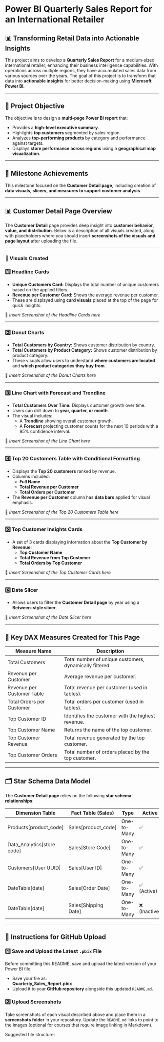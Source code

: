 # Power BI Quarterly Sales Report for an International Retailer

## 📊 Transforming Retail Data into Actionable Insights
This project aims to develop a **Quarterly Sales Report** for a medium-sized international retailer, enhancing their business intelligence capabilities. With operations across multiple regions, they have accumulated sales data from various sources over the years. The goal of this project is to transform that data into **actionable insights** for better decision-making using **Microsoft Power BI**.

---

## 🎯 Project Objective
The objective is to design a **multi-page Power BI report** that:
- Provides a **high-level executive summary**.
- Highlights **top customers** segmented by sales region.
- Analyzes **top-performing products** by category and performance against targets.
- Displays **store performance across regions** using a **geographical map visualization**.

---

## 📢 Milestone Achievements
This milestone focused on the **Customer Detail page**, including creation of **data visuals, slicers, and measures to support customer analysis**.

---

## 📊 Customer Detail Page Overview
The **Customer Detail** page provides deep insight into **customer behavior, value, and distribution**. Below is a description of all visuals created, along with placeholders where you should insert **screenshots of the visuals and page layout** after uploading the file.

---

### 🔖 Visuals Created

### 1️⃣ **Headline Cards**
- **Unique Customers Card:** Displays the total number of unique customers based on the applied filters.
- **Revenue per Customer Card:** Shows the average revenue per customer.
- These are displayed using **card visuals** placed at the top of the page for quick insights.

📸 _Insert Screenshot of the Headline Cards here_

---

### 2️⃣ **Donut Charts**
- **Total Customers by Country:** Shows customer distribution by country.
- **Total Customers by Product Category:** Shows customer distribution by product category.
- These visuals allow users to understand **where customers are located** and **which product categories they buy from**.

📸 _Insert Screenshot of the Donut Charts here_

---

### 3️⃣ **Line Chart with Forecast and Trendline**
- **Total Customers Over Time:** Displays customer growth over time.
- Users can drill down to **year, quarter, or month**.
- The visual includes:
    - A **Trendline** showing overall customer growth.
    - A **Forecast** projecting customer counts for the next 10 periods with a 95% confidence interval.

📸 _Insert Screenshot of the Line Chart here_

---

### 4️⃣ **Top 20 Customers Table with Conditional Formatting**
- Displays the **Top 20 customers** ranked by revenue.
- Columns included:
    - **Full Name**
    - **Total Revenue per Customer**
    - **Total Orders per Customer**
- The **Revenue per Customer** column has **data bars** applied for visual emphasis.

📸 _Insert Screenshot of the Top 20 Customers Table here_

---

### 5️⃣ **Top Customer Insights Cards**
- A set of 3 cards displaying information about the **Top Customer by Revenue**:
    - **Top Customer Name**
    - **Total Revenue from Top Customer**
    - **Total Orders by Top Customer**

📸 _Insert Screenshot of the Top Customer Cards here_

---

### 6️⃣ **Date Slicer**
- Allows users to filter the **Customer Detail page** by year using a **Between-style slicer**.

📸 _Insert Screenshot of the Date Slicer here_

---

## 📅 Key DAX Measures Created for This Page
| Measure Name | Description |
|--------------|-------------|
| Total Customers | Total number of unique customers, dynamically filtered. |
| Revenue per Customer | Average revenue per customer. |
| Revenue per Customer Table | Total revenue per customer (used in tables). |
| Total Orders per Customer | Total orders per customer (used in tables). |
| Top Customer ID | Identifies the customer with the highest revenue. |
| Top Customer Name | Returns the name of the top customer. |
| Top Customer Revenue | Total revenue generated by the top customer. |
| Top Customer Orders | Total number of orders placed by the top customer. |

---

## 🗂️ Star Schema Data Model
The **Customer Detail page** relies on the following **star schema relationships**:

| Dimension Table | Fact Table (Sales) | Type | Active |
|-----------------|--------------------|-----|-------|
| Products[product_code] | Sales[product_code] | One-to-Many | ✅ |
| Data_Analytics[store code] | Sales[Store Code] | One-to-Many | ✅ |
| Customers[User UUID] | Sales[User ID] | One-to-Many | ✅ |
| DateTable[date] | Sales[Order Date] | One-to-Many | ✅ (Active) |
| DateTable[date] | Sales[Shipping Date] | One-to-Many | ❌ (Inactive) |

---

## 📂 Instructions for GitHub Upload
### 1️⃣ Save and Upload the Latest `.pbix` File
Before committing this README, save and upload the latest version of your Power BI file.

- Save your file as:  
    **Quarterly_Sales_Report.pbix**
- Upload it to your **GitHub repository** alongside this updated `README.md`.

### 2️⃣ Upload Screenshots
Take screenshots of each visual described above and place them in a **screenshots folder** in your repository. Update the `README.md` links to point to the images (optional for courses that require image linking in Markdown).

Suggested file structure:
